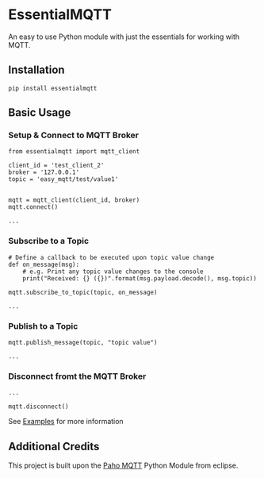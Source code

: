 # EssentialMQTT
An easy to use Python module with just the essentials for working with MQTT.


## Installation
```
pip install essentialmqtt
```


## Basic Usage

### Setup & Connect to MQTT Broker
```
from essentialmqtt import mqtt_client

client_id = 'test_client_2'
broker = '127.0.0.1'
topic = 'easy_mqtt/test/value1'


mqtt = mqtt_client(client_id, broker)
mqtt.connect()

...
```

### Subscribe to a Topic
```
# Define a callback to be executed upon topic value change
def on_message(msg):
    # e.g. Print any topic value changes to the console
    print("Received: {} ({})".format(msg.payload.decode(), msg.topic))

mqtt.subscribe_to_topic(topic, on_message)

...
```


### Publish to a Topic
```
mqtt.publish_message(topic, "topic value")

...
```

### Disconnect fromt the MQTT Broker
```
...

mqtt.disconnect()
```

See [Examples](https://github.com/laidbackcoder/EssentialMQTT/tree/master/examples) for more information


## Additional Credits

This project is built upon the [Paho MQTT](https://www.eclipse.org/paho/index.php?page=clients/python/index.php) Python Module from eclipse.

